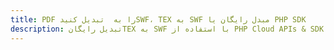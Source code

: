 ---title: PDF را به  تبدیل کنیدSWF، TEX به SWF مبدل رایگان یا PHP SDKdescription: تبدیل رایگانTEX به SWF با استفاده از PHP Cloud APIs & SDK همچنین اسناد PDF را در Cloud ایجاد، ویرایش و رندر کنید.---
